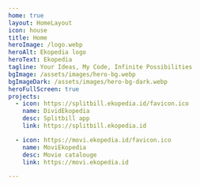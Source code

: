 ```yaml
---
home: true
layout: HomeLayout
icon: house
title: Home
heroImage: /logo.webp
heroAlt: Ekopedia logo
heroText: Ekopedia
tagline: Your Ideas, My Code, Infinite Possibilities
bgImage: /assets/images/hero-bg.webp
bgImageDark: /assets/images/hero-bg-dark.webp
heroFullScreen: true
projects:
  - icon: https://splitbill.ekopedia.id/favicon.ico
    name: DividEkopedia
    desc: Splitbill app
    link: https://splitbill.ekopedia.id

  - icon: https://movi.ekopedia.id/favicon.ico
    name: MoviEkopedia
    desc: Movie catalouge
    link: https://movi.ekopedia.id

---
```

